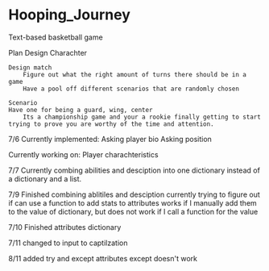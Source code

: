 # Hooping_Journey
 Text-based basketball game

Plan
    Design Charachter

    Design match
        Figure out what the right amount of turns there should be in a game
        Have a pool off different scenarios that are randomly chosen
    
    Scenario
    Have one for being a guard, wing, center
        Its a championship game and your a rookie finally getting to start trying to prove you are worthy of the time and attention.




7/6
Currently implemented:
    Asking player bio
    Asking position

Currently working on:
    Player charachteristics 

7/7
Currently combing abilities and desciption into one dictionary instead of a dictionary and a list. 

7/9
Finished combining ablitiles and desciption
currently trying to figure out if can use a function to add stats to attributes
works if I manually add them to the value of dictionary, but does not work if I call a function for the value

7/10
Finished attributes dictionary

7/11 
changed to input to captilzation

8/11
added try and except
attributes except doesn't work
